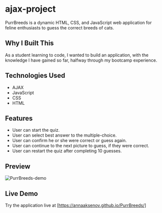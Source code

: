# ajax-project

PurrBreeds is a dynamic HTML, CSS, and JavaScript web application for feline enthusiasts to guess the correct breeds of cats.

## Why I Built This

As a student learning to code, I wanted to build an application, with the knowledge I have gained so far, halfway through my bootcamp experience.

## Technologies Used

- AJAX
- JavaScript
- CSS
- HTML

## Features

- User can start the quiz.
- User can select best answer to the multiple-choice.
- User can confirm he or she were correct or guess again.
- User can continue to the next picture to guess, if they were correct.
- User can restart the quiz after completing 10 guesses.

## Preview

![PurrBreeds-demo](https://github.com/annaaksenov/PurrBreeds/assets/121647003/a06462d5-0ae9-4b3f-a4b1-04f87e675899)

## Live Demo

Try the application live at [https://annaaksenov.github.io/PurrBreeds/]


